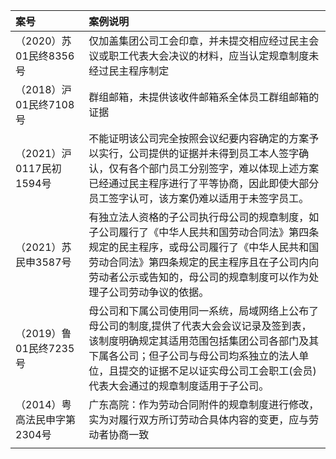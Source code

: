 | 案号                 | 案例说明                                                                                                                                  |
|:------------------ |:------------------------------------------------------------------------------------------------------------------------------------- |
| （2020）苏01民终8356号   | 仅加盖集团公司工会印章，并未提交相应经过民主会议或职工代表大会决议的材料，应当认定规章制度未经过民主程序制定                                                                                |
| （2018）沪01民终7108号   | 群组邮箱，未提供该收件邮箱系全体员工群组邮箱的证据                                                                                                             |
| （2021）沪0117民初1594号 | 不能证明该公司完全按照会议纪要内容确定的方案予以实行，公司提供的证据并未得到员工本人签字确认，仅有各个部门员工分别签字，难以体现上述方案已经通过民主程序进行了平等协商，因此即使大部分员工签字认可，该方案仍难以适用于未签字员工。                     |
| （2021）苏民申3587号     | 有独立法人资格的子公司执行母公司的规章制度，如子公司履行了《中华人民共和国劳动合同法》第四条规定的民主程序，或母公司履行了《中华人民共和国劳动合同法》第四条规定的民主程序且在子公司内向劳动者公示或告知的，母公司的规章制度可以作为处理子公司劳动争议的依据。       |
| （2019）鲁01民终7235号   | 母公司和下属公司使用同一系统，局域网络上公布了母公司的制度,提供了代表大会会议记录及签到表，该制度明确规定其适用范围包括集团公司各部门及其下属各公司；但子公司与母公司均系独立的法人单位，且提交的证据不足以证实母公司工会职工(会员)代表大会通过的规章制度适用于子公司。 |
| （2014）粤高法民申字第2304号 | 广东高院：作为劳动合同附件的规章制度进行修改，实为对履行双方所订劳动合具体内容的变更，应与劳动者协商一致                                                                                  |
|                    |                                                                                                                                       |
